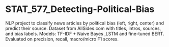 # STAT_577_Detecting-Political-Bias
NLP project to classify news articles by political bias (left, right, center) and predict their source. Dataset from AllSides.com with titles, intros, sources, and bias labels. Models: TF-IDF + Naive Bayes ,LSTM and fine-tuned BERT. Evaluated on precision, recall, macro/micro F1 scores.
